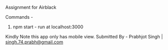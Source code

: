 Assignment for Airblack

Commands -

1. npm start - run at localhost:3000

Kindly Note this app only has mobile view.
Submitted By - Prabhjot Singh | singh.74.prabh@gmail.com
